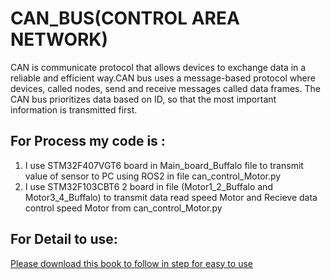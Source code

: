 # CAN_BUS(CONTROL AREA NETWORK)
CAN is communicate protocol that allows devices to exchange data in a reliable and efficient way.CAN bus uses a message-based protocol where devices, called nodes, send and receive messages called data frames. The CAN bus prioritizes data based on ID, so that the most important information is transmitted first. 
## For Process my code is :
1. I use STM32F407VGT6 board in Main_board_Buffalo file to transmit value of sensor to PC using ROS2 in file can_control_Motor.py
2. I use STM32F103CBT6 2 board in file (Motor1_2_Buffalo and Motor3_4_Buffalo) to transmit data read speed Motor and Recieve data control speed Motor from can_control_Motor.py

## For Detail to use:
[Please download this book to follow in step for easy to use](https://github.com/boyloy21/Researched-documents/blob/main/STM32_Tutorial.pdf)
